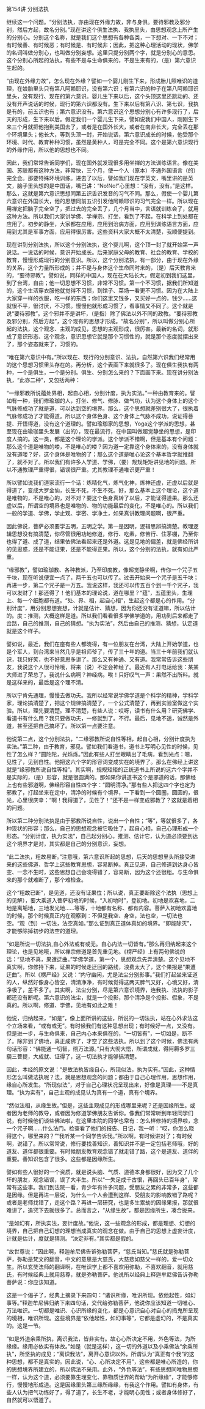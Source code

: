 第154讲 分别法执

继续这一个问题。“分别法执，亦由现在外缘力故，非与身俱。要待邪教及邪分别，然后方起，故名分别。”现在讲这个俱生法执、我执里头，由思想观念上所产生的分别心。分别这个名称，就是我们这个思想有各种各类，一下想对、一下不对；有时候善、有时候恶；有时候是、有时候非；因此，把这种心理活动的现状，佛学的名词叫做分别心，也叫做分别妄想。这里只提分别两个字，就是分别心的意思。这个分别心所起的法执，有些不是与生命俱来的，不是生来有的，（是）第六意识生起的。

“由现在外缘力故”，怎么现在外缘？譬如一个婴儿刚生下来，形成胎儿照唯识的道理，在娘胎里头只有第八阿赖耶识，没有第六识；有第六识的种子在第八阿赖耶识里头，没有现行、现在的第六意识。婴儿生下来以后，这个头顶这里还跳动的、还没有开声说话的时候，现行的第六识都没有。生下来以后有第八识、第七识，我执是有的，前五识也有；第六意识没有。第六意识这个思想分别心有许多现行了，后天的形成，生下来以后。假定我们一个婴儿生下来，譬如说我们中国人，刚刚生下来三个月就把他抱到美国去了，或者是在国外长大，或者在南非长大，完全丢在那个环境里头；他长大，等到头顶一封，开始说话，第六意识成长的时候，他受那个环境、时代、教育种种习惯，虽然是黄种人，可是完全不同。这个是第六意识现行的外缘作用，所以他的思想也不同。

因此，我们常常告诉同学们，现在国外就发现很多用坐禅的方法训练语言。像在美国、苏联都有这种方法，非常快，三个月，使一个人（原本）不通外国语言（的）完全会。那要特殊环境训练。进去了以后，譬如我们现在学英文，嘴里讲的是英文，脑子里头想的是中国话，嘴巴讲：“No!No!”心里想：“没有，没有。”是这样。那么，这就是第六意识思想同第五识舌识发音的习气不同。那么，假使一个婴儿第六意识在外国长大，他的思想同前五识引发他阿赖耶识的习气完全一样。所以现在用禅定把脑子完全空了，把过去的完全丢了，几个月当中，言语就训练会了，就用这种方法。所以我们大家讲学佛、学禅宗、打坐，看到了不起，在科学上到处都在应用了。初步的静坐，大家都在应用，应用到治病方面，应用到训练语言方面，应用到尤其是军事方面，应用得很厉害。这些资料大家大概不太清楚，我顺便提到。

现在讲到分别法执，所以这个分别法执，这个婴儿啊，这个顶一封了就开始第一声说话。一说话的时候，意识开始成长。后来家庭父母的教育、社会的教育、学校的教育，慢慢形成现行的分别意识。所以，这个分别法执，有一部分，由于现在外缘的关系，这个力量所形成的；并不是与身体这个生命同时来的，（是）后天教育来的，“要待邪教”。譬如说，同样的中国人，现在在大陆长大，假定初到我们这里，到了台湾，自由；他一切思想不习惯，非常不习惯。第一个不习惯，据我们所知道的，这个生活穿衣服他就觉得不习惯，到馆子、菜场一看更不习惯。因为在大陆上大家穿一样的衣服，吃一样的东西；你们这里又钱多，又买好一点的，钱少……这就很不平，很讨厌，不习惯。慢慢他就形成习惯了，看事情又不同了。这个就是说“要待邪教”。这个邪并不是讲坏，（是指）除了佛法以外不同的政教。“要待邪教及邪分别，然后方起”，这个现有的思想才形成。“故名分别”，所以叫做分别心所起的法执，这个观念、主观的成见，思想的主观形成，很厉害。最新的名词，就形成了意识形态、这个观念，意识思想它就是那个习惯性的，就是那个态度就摆出来了，那个姿态就来了，习惯的。

“唯在第六意识中有。”所以现在、现行的分别意识、法执，自然第六识我们经常用的这个思想习惯里头存在的。再分析，这个表画下来就很多了。现在俱生我执有两种，一个是俱生，一个是分别。俱生、分别怎么来的？下面画下来。现在讲分别法执，“此亦二种”，又包括两种：

“一缘邪教所说蕴处界相，起自心相，分别计度，执为实法。”一种由教育来的。譬如有一种，我们修瑜珈的人，打坐、修气、修脉、做气功，认为这个身体上的这个气脉修成功了就是道，可以达到空的境界。那么，这个思想就差别很大了，很执着气脉修成功了才能得道。所以这个身体色身、这个身体上气脉不成功，说证得菩提、开悟得道，没有这个道理的。譬如瑜珈家的思想，Yoga这个学派的思想，甚至现在由瑜珈里头发展（出的），现在最流行，在中国叫做超觉静坐的思想，是印度人搞的。这一类，都是这个理论的学派。这个学派不错啊，但是基本有个问题：那么这个道是唯物的喽，不是唯心的喽？因为道一定靠这个身体来的，没有身体就没有道喽？好，这个身体是唯物的了；那么这个道是唯心论这个基本哲学就推翻了，就不对了。所以我们有许多人学道、学佛，（要）规规矩矩讲见地的问题。所以不通教理严重得很，错误很严重。尤其教理不通唯识更严重！

所以譬如说我们道家流行一个话：炼精化气，炼气化神，炼神还虚，还虚以后就是得道了，变成大罗金仙，长生不死，不生不死。好，那么基本上这个理论，这个道是唯物的，不是唯心的，对不对？要这个色身真转了以后，才能证得道果。那么还虚以后，所谓空的境界也是唯物的、物的功能最后的变化，不是唯心的。所以我们一般的学道、学佛，学止观、学密、学净土，如果真讲教理问题啊，很严重。

因此佛说，菩萨必须要学五明，五明之学。第一是因明，逻辑思辨搞清楚。教理逻辑思想没有搞清楚，你尽管很用功地修道，修行、吃素，修苦行、住茅棚，乃至你也得了道、成了道，结果依佛法看起来还是外道。这是见地的偏差，就是佛经所讲的见思惑，还是不能证果，还是不能得正果。所以，这个分别的法执，就有如此严重。

“缘邪教”，譬如瑜珈教、各种教派，乃至印度教，像超觉静坐啊，传你一个咒子五千块，现在听说便宜一点了，两千五也可以传了。过去开始来一个咒子是五千块；再进一步，第二个咒子是一万五。我说这样，我还可以传五百个到一千个咒子，我可以发财了！那还得了！他们基本的理论说，道在哪里？“蕴”，五蕴里头，生理上、每一个细胞都有道。“处、界、相，起自心相”，生起这个都是心的作用。“分别计度”，用分别思想妄想，计就是估计、猜想，因为你还没有证道嘛，所以估计的。度：推测，大概这样是道。所以我们看看很多学佛学道的，用功到后来都走了岔路，自己的推测，自己的猜想。“执为实法”，然后由自己的推测、猜想，认定道就是这个样子。

譬如说，最近，我们在座有些人都晓得，有一位朋友在台湾，大陆上开始学道，也是个军人，到台湾来当然几乎是祖师爷了，传了三十年的道。当三十年前我们就认识，我只好笑，也不好意思多讲了。那么又有神通、又有道。我常常告诉这些朋友，我说这个人很可怜哦，将来（说）不定会神经了。最近有人打电话给我：某某大师进了荣总了。我说什么病啊？神经病。唉！只好叹气一声：果然不出所料。就是这样来的，最后是这个理不清。

所以宁肯先通理，慢慢去做功夫。我所以经常说学佛学道是个科学的精神，学科学家，理论搞清楚了，把这个规律搞清楚了，一个公式清楚了，再到实验室做这个实验。所以，理先要清楚。理不清楚，有些人说：哎呀，读书有什么用？研究佛学、看道书有什么用？我只要做功夫，一修就到了。不行。最后，见地不透，诚然是外道，甚至还把自己搞坏了。所以第一点要注意。

他说第二点，这个分别法执，“二缘邪教所说自性等相，起自心相，分别计度执为实法。”第二种，由于教育，邪见。譬如我们看道书，道书上写明心见性的时候，见性了怎么样？“圆陀陀，光烁烁。”因此有些人打坐眼睛出了毛病，看到光点：嗯，见性了，见到自性。他把这六个字的形容词变成实在的境界了。那么在佛经上讲这就是“缘邪教所说自性等相”。其实啊，规规矩矩的正统道书上所说的这六个字并不是实际的，（是）形容，就是很圆满的。那如果你讲道书这个是邪道的话，那佛经上也有些邪道啊，佛经形容自性四个字：“圆明清净。”那有些人把这四个字也定为邪教了，打起坐来在定中，清净的时候有个境界，一下看到一个圆圈，圆圆的，很光，心里很庆幸：“啊！我得道了，见性了！”还不是一样变成邪教了？这就是着相的问题。

所以第二种分别法执是由于邪教所说自性，说出一个自性；“等”，等就很多了，各种现状的形容；那么，自己的思想观念被它吸住了，起自心相，自己心理形成一个形态。“分别计度，执为实法”，自己起分别心，推测、估计它，认为道必须要到达这个境界才是对，其实都是自己的分别意识，妄想。

“此二法执，粗故易断。”注意哦，第六意识所起的思想，后天的思想里头所接受进来的这些佛道、哲学上这些教育思想，容易断掉。真正见道，自己修道到达身心皆空、一念不生时，这些思想自己会晓得错了，容易断，因为这个还很粗。与生命俱来的那个就难断了，那个难检查。

这个“粗故已断”，是见道，还没有证果位；所以说，真正要断除这个法执（思想上的见解），要大乘道入菩萨初地的时候，“入初地时”，登初地。初地是欢喜地，二地是离垢地，三地发光地……等等，十地都有名称、都有内容。菩萨入初地欢喜地的时候，那个时候真正内在观察到：不但是我空、身空，法也空，一切法也空。“观（到）一切法，法空真如。”那么证到真正道体真如的境界。“即能除灭”，才能够除掉初步的法空的道理。

“如是所说一切法执,自心外法或有或无。自心内法一切皆有。”那么再归纳起来这个理论，也是见地哦，所以禅宗修道是首先重见地。《楞严经》上有两句佛说的话：“见地不真，果遭迂曲。”学佛学道，第一个，思想观念先弄清楚。这个见地不真实啊，你修持下来，证果的时候走迂回的路线，浪费太大了，这个果报是“果遭迂曲”。所以《楞严经》又说：“内守幽闲，尤是法尘分别影事。”我们打起坐来证道的人，纵然好像身心皆空，清清净净，有时候觉得这两天脾气又好，心境又好，清净极了，差不多了。其实啊，法尘分别，尽是第六意识境界，连我执、法执的影子都还没有断呢。第六意识的法尘，就是一个投影，那个清净是个投影、假象，不是真的。所以啊，修道、学佛，见地有如此之难！

他说，归纳起来，“如是”，像上面所讲的这些，所说的一切法执，站在心外求法这个立场来看，“或有或无”。有时候我们有这种思想出现；有时候好一点，又没有。但是进一步，与生命俱来，自己内心本来俱在的，“一切皆有”，一切如是，断不了。除非到了佛地，真正成佛了，才空了这些法执。所以到了这个时候，佛法有两句话形容：“佛能通一切智，彻万法源。”只有大彻大悟，所谓成就，得阿耨多罗三藐三菩提，大成就、证得了，这一切法执才能够搞清楚。

因此，本经的原文说：“是故法执皆缘自心，所现似法，执为实有。”因此，这种情形怎么叫做法执呢？法，就是思想观念的问题；都由于自己心理作用，思想作用，缘自心所发生。“所现似法”，对于自己心理状况呈现出来，好像是真理——不是真理。“执为实有”，自己主观的成见认为真有一个道，真有个境界。

“然似法相，从缘生故。”但是，这些主观成见的形成哪里来呢？还是因缘所生。或者因为老师的教导，或者因为修道学佛朋友告诉你。像我们常常听到年轻同学们说，有时候他们谈些佛法啦，在这里本院的同学也常有：怎么样修持的境界啦，念一个咒子啊……什么法门。检查看了他们的报告、日记，我一听：“哎，你怎么晓得这个，哪里来的？”“我听某一个同学告诉我。”所以啊，有时候讲对了；有时候啊，说错了。所以常常说，修行要找善知识，善知识并不是一定包括老师哦，好的道友、道伴都很重要。有时候朋友教育观念错了就走错了路，这个是道友、道伴的重要。善知识包含了很多。这些都是因缘所生。

譬如有些人很好的一个资质，就是说头脑、气质、道德本身都很好，因为交了几个坏的朋友，观念错误，误了大半生。所以“一失足成千古恨，再回头已百年身”，常常有这些事。我们到法院一看，青少年有许多问题，受朋友之累的非常多，这些都是因缘。但是再进一层说，为什么一个人会遭到这样、受朋友的影响教错了路呢？或者是老师找错了，走这个路？再进一层研究，也是多生累劫的因缘果报，那就很难讲了，追究下去就很多了。总而言之，“从缘生故”，都是因缘所生，凑合拢来。

“是如幻有，所执实法，妄计度故。”他说，这一些观念的形成，都是理想、幻想的境界，自己把自己幻想的理想当成真实的观念在做。由于自己的思想上虚妄计度，计就是估计，度就是猜测。“决定非有。”其实都是假的。

“故世尊说：”因此啊，释迦牟尼佛告诉弥勒菩萨，“慈氏当知。”慈氏就是弥勒菩萨，弥勒是梵文的翻音，中文的意思是大慈氏，大慈悲如慈父一样的，爱一切众生。所以玄奘法师的翻译啊，在唯识学上都不喜欢用弥勒，不喜欢翻音，就用慈氏，有时候经典上就用慈尊，就是弥勒菩萨。他说所以经典上释迦牟尼佛告诉弥勒菩萨说：你应该知道。

这是一个偈子了，经典上摘录下来四句：“诸识所缘，唯识所现。依他起性，如幻事等。”释迦牟尼佛归纳下来四句话，交代给弥勒菩萨，他说你应该知道一切唯心、万法唯识。一切都是唯识、心识所缘的变化，都是心意识自心对自心的捣鬼所呈现的境相，唯识所现。这些境界是“依他起性，如幻事等”，它都是虚幻的，不是真实的。这是一节。

“如是外道余乘所执，离识我法，皆非实有。故心心所决定不用，外色等法，为所缘缘。缘用必依实有体故。”如是（就是这样），这一切的外道以及小乘佛法“余乘所执”，所坚执的成见；“离识我法”，离开心意识以外，所谓认为“真正有个我”的这种思想，都不是真实的。因此说，“心、心所决定不用”，这些都是唯心所造的，你的思想境界所建立的，所以佛法不采用。此外，“外色等法”，有些思想同唯物思想一样，认为这个道，必须要靠生理变化、靠物质世界的帮助“为所缘缘”，才能够修行，慢慢地形成道。这是因缘里头第三缘所缘缘，有我这个作用。譬如有身体，有些人认为把气功练好了，得了道了，长生不老，才能明心见性；或者身体修好了，自然就可以悟道了。
